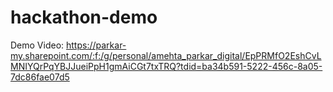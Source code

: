 # hackathon-demo

Demo Video: https://parkar-my.sharepoint.com/:f:/g/personal/amehta_parkar_digital/EpPRMfO2EshCvLMNIYQrPqYBJJueiPpH1gmAiCGt7txTRQ?tdid=ba34b591-5222-456c-8a05-7dc86fae07d5
